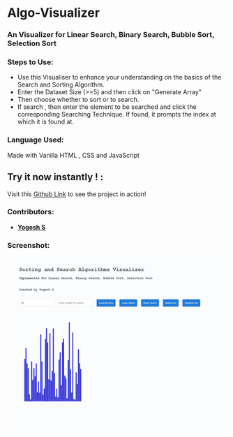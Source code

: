 # Algo-Visualizer

### An Visualizer for Linear Search, Binary Search, Bubble Sort, Selection Sort 

### Steps to Use:
* Use this Visualiser to enhance your understanding on the basics of the Search and Sorting Algorithm.
* Enter the Dataset Size (>=5) and then click on "Generate Array"
* Then choose whether to sort or to search.
* If search , then enter the element to be searched and click the corresponding Searching Technique. If found, it prompts the index at which it is found at.

### Language Used:
Made with Vanilla HTML , CSS and JavaScript
<br />

## Try it now instantly ! :
Visit this [Github Link](https://yogeshcenation.github.io/Algo-Visualizer/) to see the project in action!

### Contributors:
* [__Yogesh S__](https://github.com/yogeshcenation)

### Screenshot:

![Screenshot](images/screenshot.jpeg)
